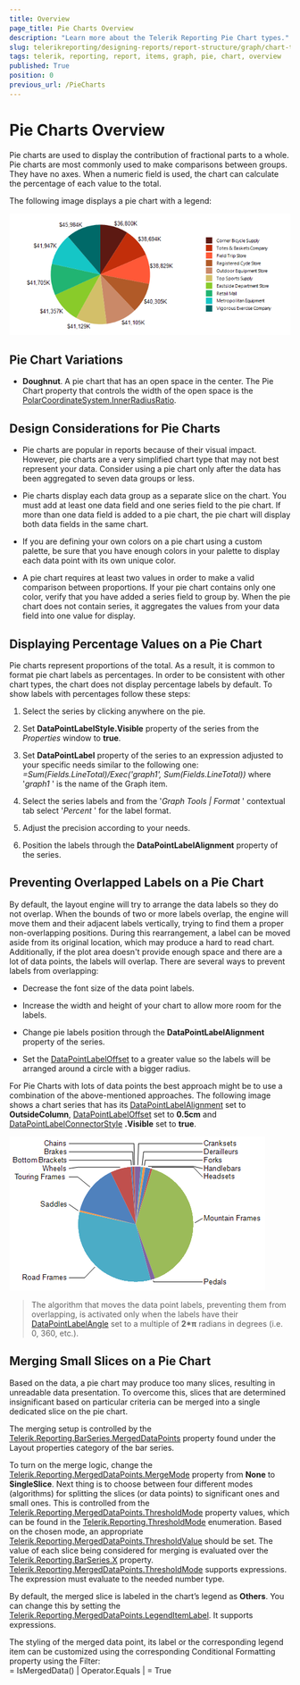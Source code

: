 ```yaml
---
title: Overview
page_title: Pie Charts Overview
description: "Learn more about the Telerik Reporting Pie Chart types."
slug: telerikreporting/designing-reports/report-structure/graph/chart-types/pie-charts/overview
tags: telerik, reporting, report, items, graph, pie, chart, overview
published: True
position: 0
previous_url: /PieCharts
---
```


# Pie Charts Overview

Pie charts are used to display the contribution of fractional parts to a whole. Pie charts are most commonly used to make comparisons between groups. They have no axes. When a numeric field is used, the chart can calculate the percentage of each value to the total. 

The following image displays a pie chart with a legend: 

  ![Pie Chart\Pie Chart](images/Graph/PieChart.png)

## Pie Chart Variations

* __Doughnut__. A pie chart that has an open space in the center. The Pie Chart property that controls the width of the open space is the [PolarCoordinateSystem.InnerRadiusRatio](https://docs.telerik.com/reporting/p-telerik-reporting-polarcoordinatesystem-innerradiusratio). 

## Design Considerations for Pie Charts

* Pie charts are popular in reports because of their visual impact. However, pie charts are a very simplified chart type that may not best represent your data. Consider using a pie chart only after the data has been aggregated to seven data groups or less. 

* Pie charts display each data group as a separate slice on the chart. You must add at least one data field and one series field to the pie chart. If more than one data field is added to a pie chart, the pie chart will display both data fields in the same chart. 

* If you are defining your own colors on a pie chart using a custom palette, be sure that you have enough colors in your palette to display each data point with its own unique color. 

* A pie chart requires at least two values in order to make a valid comparison between proportions. If your pie chart contains only one color, verify that you have added a series field to group by. When the pie chart does not contain series, it aggregates the values from your data field into one value for display. 

## Displaying Percentage Values on a Pie Chart

Pie charts represent proportions of the total. As a result, it is common to format pie chart labels as percentages. In order to be consistent with other chart types, the chart does not display percentage labels by default. To show labels with percentages follow these steps: 

1. Select the series by clicking anywhere on the pie.

1. Set __DataPointLabelStyle.Visible__ property of the series from the *Properties* window to __true__. 

1. Set __DataPointLabel__ property of the series to an expression adjusted to your specific needs similar to the following one: *=Sum(Fields.LineTotal)/Exec('graph1', Sum(Fields.LineTotal))* where '*graph1* ' is the name of the Graph item. 

1. Select the series labels and from the '*Graph Tools | Format* ' contextual tab select '*Percent* ' for the label format. 

1. Adjust the precision according to your needs.

1. Position the labels through the __DataPointLabelAlignment__ property of the series. 

## Preventing Overlapped Labels on a Pie Chart

By default, the layout engine will try to arrange the data labels so they do not overlap. When the bounds of two or more labels overlap, the engine will move them and their adjacent labels vertically, trying to find them a proper non-overlapping positions. During this rearrangement, a label can be moved aside from its original location, which may produce a hard to read chart. Additionally, if the plot area doesn't provide enough space and there are a lot of data points, the labels will overlap. There are several ways to prevent labels from overlapping: 

* Decrease the font size of the data point labels.

* Increase the width and height of your chart to allow more room for the labels.

* Change pie labels position through the __DataPointLabelAlignment__ property of the series. 

* Set the [DataPointLabelOffset](/reporting/api/Telerik.Reporting.BarSeries#Telerik_Reporting_BarSeries_DataPointLabelOffset) to a greater value so the labels will be arranged around a circle with a bigger radius. 

For Pie Charts with lots of data points the best approach might be to use a combination of the above-mentioned approaches. The following image shows a chart series that has its [DataPointLabelAlignment](/reporting/api/Telerik.Reporting.BarSeries#Telerik_Reporting_BarSeries_DataPointLabelAlignment) set to __OutsideColumn__, [DataPointLabelOffset](/reporting/api/Telerik.Reporting.BarSeries#Telerik_Reporting_BarSeries_DataPointLabelOffset) set to __0.5cm__ and [DataPointLabelConnectorStyle](/reporting/api/Telerik.Reporting.BarSeries#Telerik_Reporting_BarSeries_DataPointLabelConnectorStyle) __.Visible__ set to __true__. 

  ![Outside Column Pie Chart](images/Graph/OutsideColumnPieChart.png)

> The algorithm that moves the data point labels, preventing them from overlapping, is activated only when the labels have their [DataPointLabelAngle](/reporting/api/Telerik.Reporting.GraphSeriesBase#Telerik_Reporting_GraphSeriesBase_DataPointLabelAngle) set to a multiple of __2*π__ radians in degrees (i.e. 0, 360, etc.). 


## Merging Small Slices on a Pie Chart

Based on the data, a pie chart may produce too many slices, resulting in unreadable data presentation. To overcome this, slices that are determined insignificant based on particular criteria can be merged into a single dedicated slice on the pie chart. 

The merging setup is controlled by the [Telerik.Reporting.BarSeries.MergedDataPoints](/reporting/api/Telerik.Reporting.BarSeries#Telerik_Reporting_BarSeries_MergedDataPoints) property found under the Layout properties category of the bar series. 

To turn on the merge logic, change the [Telerik.Reporting.MergedDataPoints.MergeMode](/reporting/api/Telerik.Reporting.MergedDataPoints#Telerik_Reporting_MergedDataPoints_MergeMode)  property from __None__ to __SingleSlice__. Next thing is to choose between four different modes (algorithms) for splitting the slices (or data points) to significant ones and small ones. This is controlled from the [Telerik.Reporting.MergedDataPoints.ThresholdMode](/reporting/api/Telerik.Reporting.MergedDataPoints#Telerik_Reporting_MergedDataPoints_ThresholdMode) property values, which can be found in the [Telerik.Reporting.ThresholdMode](/reporting/api/Telerik.Reporting.ThresholdMode) enumeration. Based on the chosen mode, an appropriate  [Telerik.Reporting.MergedDataPoints.ThresholdValue](/reporting/api/Telerik.Reporting.MergedDataPoints#Telerik_Reporting_MergedDataPoints_ThresholdValue) should be set. The value of each slice being considered for merging is evaluated over the [Telerik.Reporting.BarSeries.X](/reporting/api/Telerik.Reporting.BarSeries#Telerik_Reporting_BarSeries_X) property. [Telerik.Reporting.MergedDataPoints.ThresholdMode](/reporting/api/Telerik.Reporting.MergedDataPoints#Telerik_Reporting_MergedDataPoints_ThresholdMode) supports expressions. The expression must evaluate to the needed number type. 

By default, the merged slice is labeled in the chart’s legend as __Others__. You can change this by setting the [Telerik.Reporting.MergedDataPoints.LegendItemLabel](/reporting/api/Telerik.Reporting.MergedDataPoints#Telerik_Reporting_MergedDataPoints_LegendItemLabel). It supports expressions. 

The styling of the merged data point, its label or the corresponding legend item can be customized using the corresponding Conditional Formatting property using the Filter:  
	= IsMergedData() | Operator.Equals | = True 


